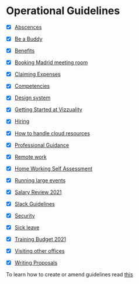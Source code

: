 # Operational Guidelines

- [x] [Abscences](absences.md)
- [x] [Be a Buddy](be-a-buddy.md)
- [x] [Benefits](benefits.md)
- [x] [Booking Madrid meeting room](madrid-meeting-room.md)
- [x] [Claiming Expenses](claiming-expenses.md)
- [x] [Competencies](competencies.md)
- [x] [Design system](design-system.md)
- [x] [Getting Started at Vizzuality](how-to-get-started-at-vizzuality.md)
- [x] [Hiring](hiring.md)
- [x] [How to handle cloud resources](how-to-handle-cloud-resources.md)
- [x] [Professional Guidance](professional-guidance.md)
- [x] [Remote work](remote-work.md)
- [x] [Home Working  Self Assessment](home-working-self-assessment.md)
- [x] [Running large events](how-to-run-big-events.md)
- [x] [Salary Review 2021](salary-review-2021.md) 
- [x] [Slack Guidelines](slack-guidelines.md)
- [x] [Security](security.md)
- [x] [Sick leave](sick-leave.md)
- [x] [Training Budget 2021](Training-Budget-2021.md)
- [x] [Visiting other offices](visiting-other-offices.md)
- [x] [Writing Proposals](writing-proposals.md)


To learn how to create or amend guidelines read [this](https://github.com/Vizzuality/playbook/blob/master/README.md)
